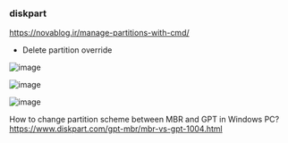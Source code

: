 ### diskpart 
https://novablog.ir/manage-partitions-with-cmd/ 
- Delete partition override

![image](https://github.com/user-attachments/assets/8b620ba6-ad9d-4088-9528-6fcb317af739)

![image](https://github.com/user-attachments/assets/ea8e6689-47c0-4613-9995-cece34fdb1f7)

![image](https://github.com/user-attachments/assets/de102590-7d11-4e4a-95fb-54130df36a07)






 
 

How to change partition scheme between MBR and GPT in Windows PC? 
https://www.diskpart.com/gpt-mbr/mbr-vs-gpt-1004.html 
